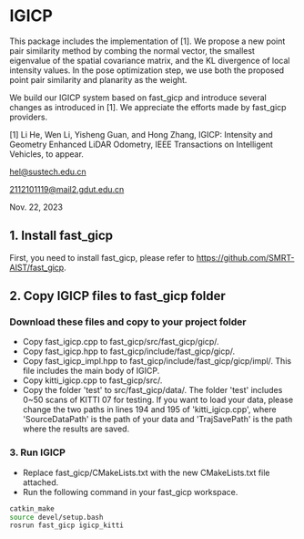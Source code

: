 # IGICP
This package includes the implementation of [1]. We propose a new point pair similarity method by combing the normal vector, the smallest eigenvalue of the spatial covariance matrix, and the KL divergence of local intensity values. In the pose optimization step, we use both the proposed point pair similarity and planarity as the weight.

We build our IGICP system based on fast_gicp and introduce several changes as introduced in [1]. We appreciate the efforts made by fast_gicp providers.

[1] Li He, Wen Li, Yisheng Guan, and Hong Zhang, IGICP: Intensity and Geometry Enhanced LiDAR Odometry, IEEE Transactions on Intelligent Vehicles, to appear.

hel@sustech.edu.cn

2112101119@mail2.gdut.edu.cn

Nov. 22, 2023


## 1. Install fast_gicp 
First, you need to install fast_gicp, please refer to https://github.com/SMRT-AIST/fast_gicp.

## 2. Copy IGICP files to fast_gicp folder
### Download these files and copy to your project folder
- Copy fast_igicp.cpp to fast_gicp/src/fast_gicp/gicp/.
- Copy fast_igicp.hpp to fast_gicp/include/fast_gicp/gicp/.
- Copy fast_igicp_impl.hpp to fast_gicp/include/fast_gicp/gicp/impl/. This file includes the main body of IGICP.
- Copy kitti_igicp.cpp to fast_gicp/src/.
- Copy the folder 'test' to src/fast_gicp/data/. The folder 'test' includes 0~50 scans of KITTI 07 for testing. If you want to load your data, please change the two paths in lines 194 and 195 of 'kitti_igicp.cpp', where 'SourceDataPath' is the path of your data and 'TrajSavePath' is the path where the results are saved.

### 3. Run IGICP
- Replace fast_gicp/CMakeLists.txt with the new CMakeLists.txt file attached.  
- Run the following command in your fast_gicp workspace.
```bash
catkin_make
source devel/setup.bash
rosrun fast_gicp igicp_kitti
```
